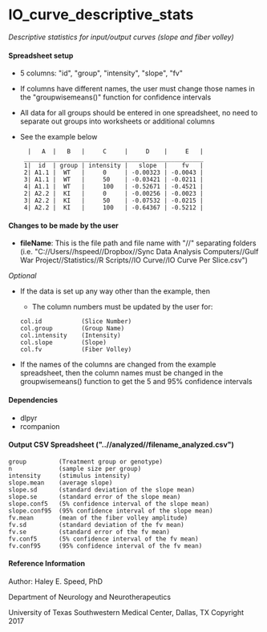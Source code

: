 # IO_curve_descriptive_stats
<i>Descriptive statistics for input/output curves (slope and fiber volley)</i>


#### Spreadsheet setup
- 5 columns: "id", "group", "intensity", "slope", "fv"
- If columns have different names, the user must change those names in the "groupwisemeans()" function for confidence intervals
- All data for all groups should be entered in one spreadsheet, no need to separate out groups into worksheets or additional columns
- See the example below

                                                                                                 
        |   A  |   B   |     C     |     D    |     E   |                                             
       __________________________________________________                                              
       1|  id  | group | intensity |   slope  |    fv   |                                              
       2| A1.1 |  WT   |     0     | -0.00323 | -0.0043 |                                              
       3| A1.1 |  WT   |     50    | -0.03421 | -0.0211 |                                              
       4| A1.1 |  WT   |     100   | -0.52671 | -0.4521 |                                              
       2| A2.2 |  KI   |     0     | -0.00256 | -0.0023 |                                              
       3| A2.2 |  KI   |     50    | -0.07532 | -0.0215 |                                              
       4| A2.2 |  KI   |     100   | -0.64367 | -0.5212 |                                              
                                                                                                       
#### Changes to be made by the user
- <b>fileName</b>: This is the file path and file name with "//" separating folders (i.e. "C://Users//hspeed//Dropbox//Sync Data Analysis Computers//Gulf War Project//Statistics//R Scripts//IO Curve//IO Curve Per Slice.csv")

*Optional*
- If the data is set up any way other than the example, then 
  - The column numbers must be updated by the user for:
   ~~~~
   col.id           (Slice Number)
   col.group        (Group Name)
   col.intensity    (Intensity)
   col.slope        (Slope)
   col.fv           (Fiber Volley)
  ~~~~
  
- If the names of the columns are changed from the example spreadsheet, then the column names must be changed in the groupwisemeans() function to get the 5 and 95% confidence intervals

#### Dependencies
- dlpyr
- rcompanion 

#### Output CSV Spreadsheet ("..//analyzed//filename_analyzed.csv")
~~~~
group         (Treatment group or genotype)
n             (sample size per group)
intensity     (stimulus intensity)
slope.mean    (average slope)
slope.sd      (standard deviation of the slope mean)
slope.se      (standard error of the slope mean)
slope.conf5   (5% confidence interval of the slope mean)
slope.conf95  (95% confidence interval of the slope mean)
fv.mean       (mean of the fiber volley amplitude)
fv.sd         (standard deviation of the fv mean)
fv.se         (standard error of the fv mean)
fv.conf5      (5% confidence interval of the fv mean)
fv.conf95     (95% confidence interval of the fv mean)
~~~~

#### Reference Information
Author: Haley E. Speed, PhD

Department of Neurology and Neurotherapeutics

University of Texas Southwestern Medical Center, Dallas, TX
Copyright 2017
